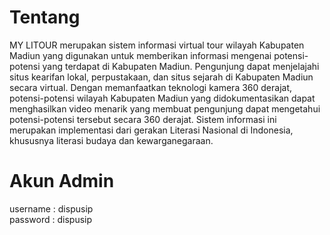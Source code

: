 # Tentang
MY LITOUR merupakan sistem informasi virtual tour wilayah Kabupaten Madiun yang digunakan untuk memberikan informasi mengenai potensi-potensi yang terdapat di Kabupaten Madiun. 
Pengunjung dapat menjelajahi situs kearifan lokal, perpustakaan, dan situs sejarah di Kabupaten Madiun secara virtual.
Dengan memanfaatkan teknologi kamera 360 derajat, potensi-potensi wilayah Kabupaten Madiun yang didokumentasikan dapat menghasilkan video menarik yang membuat pengunjung dapat mengetahui potensi-potensi tersebut secara 360 derajat.
Sistem informasi ini merupakan implementasi dari gerakan Literasi Nasional di Indonesia, khususnya literasi budaya dan kewarganegaraan.

# Akun Admin
username : dispusip <br/>
password : dispusip
